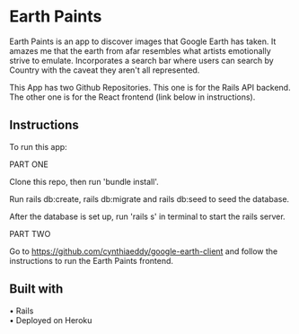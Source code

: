 # Earth Paints
Earth Paints is an app to discover images that Google Earth has taken. It amazes me that the earth from afar resembles what artists emotionally strive to emulate. Incorporates a search bar where users can search by Country with the caveat they aren't all represented.

This App has two Github Repositories. This one is for the Rails API backend. The other one is for the React frontend (link below in instructions).

## Instructions
To run this app:

PART ONE

Clone this repo, then run 'bundle install'.

Run rails db:create, rails db:migrate and rails db:seed to seed the database.

After the database is set up, run 'rails s' in terminal to start the rails server.

PART TWO

Go to https://github.com/cynthiaeddy/google-earth-client and follow the instructions to run the Earth Paints frontend.


## Built with
• Rails <br/>
• Deployed on Heroku
